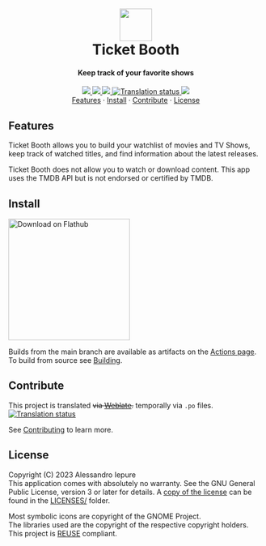 <!--
Copyright (C) 2023 Alessandro Iepure

SPDX-License-Identifier: GPL-3.0-or-later
-->

<div align="center">
  <h1><img src="./data/icons/hicolor/scalable/apps/me.iepure.Ticketbooth.svg" height="64"/><br>Ticket Booth</h1>
  <h4>Keep track of your favorite shows</h4>
</div>
<div align="center">
  <a href="https://github.com/aleiepure/ticketbooth/actions/workflows/build-x86.yaml" title="Build Flatpak status">
    <img src="https://github.com/aleiepure/ticketbooth/actions/workflows/build-x86.yaml/badge.svg"/>
  </a>
  <a href="https://github.com/aleiepure/ticketbooth/blob/main/LICENSES/GPL-3.0-or-later.txt" title="GPL-3 License">
    <img src="https://img.shields.io/badge/License-GPL--3.0-blue.svg">
  </a>
   <a href="https://api.reuse.software/info/github.com/aleiepure/ticketbooth" title="REUSE compliance">
    <img src="https://api.reuse.software/badge/github.com/aleiepure/ticketbooth" />
  </a>
  <a href="https://hosted.weblate.org/engage/ticket-booth/">
    <img src="https://hosted.weblate.org/widget/ticket-booth/svg-badge.svg" alt="Translation status" />
  </a>
  <a href="https://stopthemingmy.app" title="Please do not theme this app">
    <img src="https://stopthemingmy.app/badge.svg" />
  </a>
  <br />
  <a href="#features">Features</a> ·
  <a href="#install">Install</a> ·
  <a href="#contribute">Contribute</a> ·
  <a href="#license">License</a>
</div>

## Features
Ticket Booth allows you to build your watchlist of movies and TV Shows, keep track of watched titles, and find information about the latest releases.

Ticket Booth does not allow you to watch or download content.
This app uses the TMDB API but is not endorsed or certified by TMDB.

## Install
<a href='https://flathub.org/apps/me.iepure.Ticketbooth'>
  <img width='240' alt='Download on Flathub' src='https://dl.flathub.org/assets/badges/flathub-badge-en.png'/>
</a> <br>

Builds from the main branch are available as artifacts on the [Actions page](https://github.com/aleiepure/ticketbooth/actions).\
To build from source see [Building](./CONTRIBUTING.md#building).

## Contribute
This project is translated ~~via [Weblate](https://hosted.weblate.org/engage/ticket-booth/).~~ temporally via `.po` files. \
<a href="https://hosted.weblate.org/engage/ticket-booth/">
  <img src="https://hosted.weblate.org/widget/ticket-booth/horizontal-auto.svg" alt="Translation status" />
</a>

See [Contributing](./CONTRIBUTING.md) to learn more.

## License
Copyright (C) 2023 Alessandro Iepure\
This application comes with absolutely no warranty. See the GNU General Public License, version 3 or later for details. A [copy of the license](./LICENSES/GPL-3.0-or-later.txt)
can be found in the [LICENSES/](./LICENSES/) folder.

Most symbolic icons are copyright of the GNOME Project.\
The libraries used are the copyright of the respective copyright holders.\
This project is [REUSE](https://reuse.software/) compliant.
